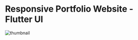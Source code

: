 # Responsive Portfolio Website - Flutter UI
![thumbnail](https://user-images.githubusercontent.com/86234419/191941847-03ac4910-1cb3-4bcf-a437-7ad83b004cdb.png)
